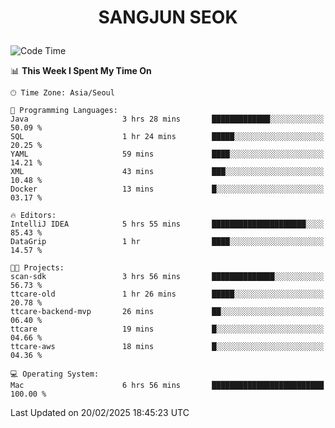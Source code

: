 <h1>
 <p align="center">
   SANGJUN SEOK
 </p>
</h1>

<!--START_SECTION:waka-->
![Code Time](http://img.shields.io/badge/Code%20Time-4%2C106%20hrs%2016%20mins-blue)

📊 **This Week I Spent My Time On** 

```text
🕑︎ Time Zone: Asia/Seoul

💬 Programming Languages: 
Java                     3 hrs 28 mins       █████████████░░░░░░░░░░░░   50.09 % 
SQL                      1 hr 24 mins        █████░░░░░░░░░░░░░░░░░░░░   20.25 % 
YAML                     59 mins             ████░░░░░░░░░░░░░░░░░░░░░   14.21 % 
XML                      43 mins             ███░░░░░░░░░░░░░░░░░░░░░░   10.48 % 
Docker                   13 mins             █░░░░░░░░░░░░░░░░░░░░░░░░   03.17 % 

🔥 Editors: 
IntelliJ IDEA            5 hrs 55 mins       █████████████████████░░░░   85.43 % 
DataGrip                 1 hr                ████░░░░░░░░░░░░░░░░░░░░░   14.57 % 

🐱‍💻 Projects: 
scan-sdk                 3 hrs 56 mins       ██████████████░░░░░░░░░░░   56.73 % 
ttcare-old               1 hr 26 mins        █████░░░░░░░░░░░░░░░░░░░░   20.78 % 
ttcare-backend-mvp       26 mins             ██░░░░░░░░░░░░░░░░░░░░░░░   06.40 % 
ttcare                   19 mins             █░░░░░░░░░░░░░░░░░░░░░░░░   04.66 % 
ttcare-aws               18 mins             █░░░░░░░░░░░░░░░░░░░░░░░░   04.36 % 

💻 Operating System: 
Mac                      6 hrs 56 mins       █████████████████████████   100.00 % 
```


 Last Updated on 20/02/2025 18:45:23 UTC
<!--END_SECTION:waka-->
